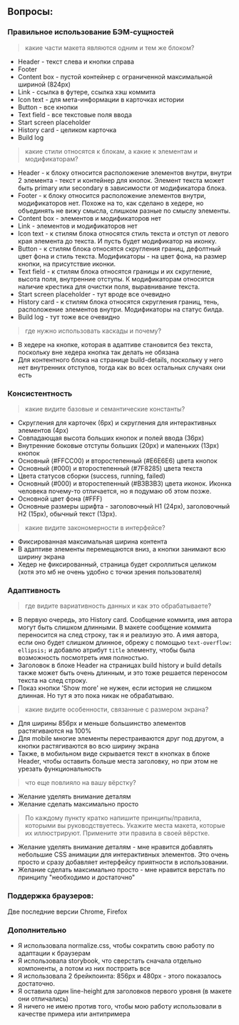 ## Вопросы:

### Правильное использование БЭМ-сущностей

>какие части макета являются одним и тем же блоком?

* Header - текст слева и кнопки справа
* Footer
* Content box - пустой контейнер с ограниченной максимальной шириной (824px)
* Link - ссылка в футере, ссылка хэш коммита
* Icon text - для мета-информации в карточках истории
* Button - все кнопки
* Text field - все текстовые поля ввода
* Start screen placeholder
* History card - целиком карточка
* Build log

>какие стили относятся к блокам, а какие к элементам и модификаторам?

* Header - к блоку относится расположение элементов внутри, внутри 2 элемента - текст и контейнер для кнопок. Элемент текста может быть primary или secondary в зависимости от модификатора блока.
* Footer - к блоку относится расположение элементов внутри, модификаторов нет. Похоже на то, как сделано в хедере, но объединять не вижу смысла, слишком разные по смыслу элементы.
* Content box - элементов и модификаторов нет
* Link - элементов и модификаторов нет
* Icon text - к стилям блока относятся стиль текста и отступ от левого края элемента до текста. И пусть будет модификатор на иконку.
* Button - к стилям блока относятся скругления границ, дефолтный цвет фона и стиль текста. Модификаторы - на цвет фона, на размер кнопки, на присутствие иконки.
* Text field - к стилям блока относятся границы и их скругление, высота поля, внутренние отступы. К модификаторам относятся наличие крестика для очистки поля, выравнивание текста.
* Start screen placeholder - тут вроде все очевидно
* History card - к стилям блока относятся скругления границ, тень, расположение элементов внутри. Модификаторы на статус билда.
* Build log - тут тоже все очевидно

>где нужно использовать каскады и почему?

* В хедере на кнопке, которая в адаптиве становится без текста, поскольку вне хедера кнопка так делать не обязана
* Для контентного блока на странице build-details, поскольку у него нет внутренних отступов, тогда как во всех остальных случаях они есть

### Консистентность

>какие видите базовые и семантические константы?

* Скругления для карточек (6px) и скругления для интерактивных элементов (4px)
* Совпадающая высота больших кнопок и полей ввода (36px)
* Внутренние боковые отступы больших (20px) и маленьких (13px) кнопок
* Основный (#FFCC00) и второстепенный (#E6E6E6) цвета кнопок
* Основный (#000) и второстепенный (#7F8285) цвета текста
* Цвета статусов сборки (success, running, failed)
* Основный (#000) и второстепенный (#B3B3B3) цвета иконок. Иконка человека почему-то отличается, но я подумаю об этом позже.
* Основной цвет фона (#FFF)
* Основные размеры шрифта - заголовочный H1 (24px), заголовочный H2 (15px), обычный текст (13px).

>какие видите закономерности в интерфейсе?

* Фиксированная максимальная ширина контента
* В адаптиве элементы перемещаются вниз, а кнопки занимают всю ширину экрана
* Хедер не фиксированный, страница будет скроллиться целиком (хотя это мб не очень удобно с точки зрения пользователя)

### Адаптивность

>где видите вариативность данных и как это обрабатываете?

* В первую очередь, это History card. Сообщение коммита, имя автора могут быть слишком длинными. В макете сообщение коммита переносится на след строку, так я и реализую это. А имя автора, если оно будет слишком длинное, обрежу с помощью `text-overflow: ellipsis;` и добавлю атрибут `title` элементу, чтобы была возможность посмотреть имя полностью.
* Заголовок в блоке Header на страницах build history и build details также может быть очень длинным, и это тоже решается переносом текста на след строку.
* Показ кнопки 'Show more' не нужен, если история не слишком длинная. Но тут я это пока никак не обрабатываю.

>какие видите особенности, связанные с размером экрана?

* Для ширины 856px и меньше большинство элементов растягиваются на 100%
* Для mobile многие элементы перестраиваются друг под другом, а кнопки растягиваются во всю ширину экрана
* Также, в мобильном виде скрывается текст в кнопках в блоке Header, чтобы оставить больше места заголовку, но при этом не урезать функциональность

>что еще повлияло на вашу вёрстку?

* Желание уделять внимание деталям
* Желание сделать максимально просто

>По каждому пункту кратко напишите принципы/правила, которыми вы руководствуетесь. Укажите места макета, которые их иллюстрируют. Примените эти правила в своей вёрстке.

* Желание уделять внимание деталям - мне нравится добавлять небольшие CSS анимации для интерактивных элементов. Это очень просто и сразу добавляет интерфейсу приятности в использовании.
* Желание сделать максимально просто - мне нравится верстать по принципу "необходимо и достаточно"

### Поддержка браузеров:

Две последние версии Chrome, Firefox

### Дополнительно

* Я использовала normalize.css, чтобы сократить свою работу по адаптации к браузерам
* Я использовала storybook, что сверстать сначала отдельно компоненты, а потом из них построить все
* Я использовала 2 брейкпоинта: 856px и 480px - этого показалось достаточно.
* Я оставила один line-height для заголовков первого уровня (в макете они отличались)
* Я ничего не имею против того, чтобы мою работу использовали в качестве примера или антипримера
